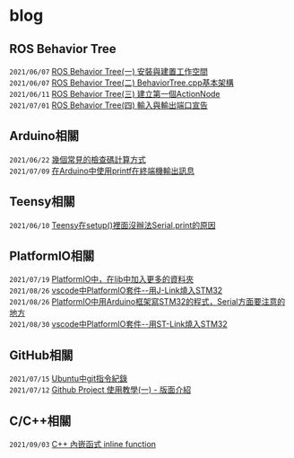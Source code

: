 # blog

## ROS Behavior Tree
```2021/06/07``` [ROS Behavior Tree(一) 安裝與建置工作空間](https://github.com/SilasYoome/blog/issues/2)  
```2021/06/07``` [ROS Behavior Tree(二) BehaviorTree.cpp基本架構](https://github.com/SilasYoome/blog/issues/3)  
```2021/06/11``` [ROS Behavior Tree(三) 建立第一個ActionNode](https://github.com/SilasYoome/blog/issues/5)  
```2021/07/01``` [ROS Behavior Tree(四) 輸入與輸出端口宣告](https://github.com/SilasYoome/blog/issues/8)  

## Arduino相關
```2021/06/22``` [幾個常見的檢查碼計算方式](https://github.com/SilasYoome/blog/issues/7)  
```2021/07/09``` [在Arduino中使用printf在終端機輸出訊息](https://github.com/SilasYoome/blog/issues/10)  

## Teensy相關
```2021/06/10``` [Teensy在setup()裡面沒辦法Serial.print的原因](https://github.com/SilasYoome/blog/issues/4)  

## PlatformIO相關
```2021/07/19``` [PlatformIO中，在lib中加入更多的資料夾](https://github.com/SilasYoome/blog/issues/12)  
```2021/08/26``` [vscode中PlatformIO套件--用J-Link燒入STM32](https://github.com/SilasYoome/blog/issues/14)  
```2021/08/26``` [PlatformIO中用Arduino框架寫STM32的程式，Serial方面要注意的地方](https://github.com/SilasYoome/blog/issues/15)  
```2021/08/30``` [vscode中PlatformIO套件--用ST-Link燒入STM32](https://github.com/SilasYoome/blog/issues/16)

## GitHub相關
```2021/07/15``` [Ubuntu中git指令紀錄](https://github.com/SilasYoome/blog/issues/9)  
```2021/07/12``` [Github Project 使用教學(一) - 版面介紹](https://github.com/SilasYoome/blog/issues/11)  

## C/C++相關
```2021/09/03``` [C++ 內嵌函式 inline function](https://github.com/SilasYoome/blog/issues/17)
